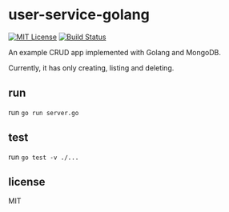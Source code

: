 # user-service-golang

[![MIT License](https://img.shields.io/badge/license-mit-green.svg?style=flat-square)](https://opensource.org/licenses/MIT)
[![Build Status](https://travis-ci.com/oprogramador/user-service-golang.svg?branch=master)](https://travis-ci.com/oprogramador/user-service-golang)


An example CRUD app implemented with Golang and MongoDB.

Currently, it has only creating, listing and deleting.

## run
run `go run server.go`

## test
run `go test -v ./...`

## license
MIT
